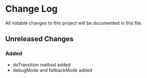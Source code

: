 # Change Log

All notable changes to this project will be documented in this file.

## Unreleased Changes
### Added
- doTransition method added
- debugMode and fallbackMode added
